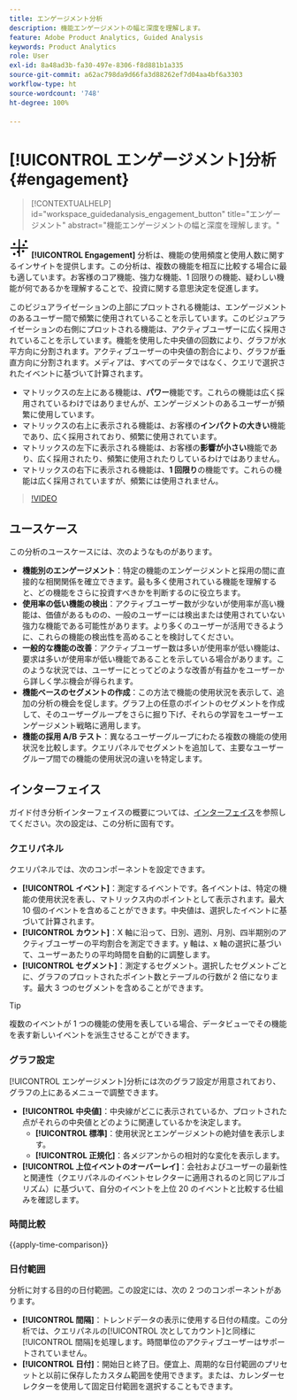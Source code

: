 ```yaml
---
title: エンゲージメント分析
description: 機能エンゲージメントの幅と深度を理解します。
feature: Adobe Product Analytics, Guided Analysis
keywords: Product Analytics
role: User
exl-id: 8a48ad3b-fa30-497e-8306-f8d881b1a335
source-git-commit: a62ac798da9d66fa3d88262ef7d04aa4bf6a3303
workflow-type: ht
source-wordcount: '748'
ht-degree: 100%

---
```


# [!UICONTROL エンゲージメント]分析 {#engagement}

<!-- markdownlint-disable MD034 -->

>[!CONTEXTUALHELP]
>id="workspace_guidedanalysis_engagement_button"
>title="エンゲージメント"
>abstract="機能エンゲージメントの幅と深度を理解します。"

<!-- markdownlint-enable MD034 -->


![EngagementGraph](/help/assets/icons/EngagementGraph.svg) **[!UICONTROL Engagement]** 分析は、機能の使用頻度と使用人数に関するインサイトを提供します。この分析は、複数の機能を相互に比較する場合に最も適しています。お客様のコア機能、強力な機能、1 回限りの機能、疑わしい機能が何であるかを理解することで、投資に関する意思決定を促進します。

このビジュアライゼーションの上部にプロットされる機能は、エンゲージメントのあるユーザー間で頻繁に使用されていることを示しています。このビジュアライゼーションの右側にプロットされる機能は、アクティブユーザーに広く採用されていることを示しています。機能を使用した中央値の回数により、グラフが水平方向に分割されます。アクティブユーザーの中央値の割合により、グラフが垂直方向に分割されます。メディアは、すべてのデータではなく、クエリで選択されたイベントに基づいて計算されます。

* マトリックスの左上にある機能は、**パワー**&#x200B;機能です。これらの機能は広く採用されているわけではありませんが、エンゲージメントのあるユーザーが頻繁に使用しています。
* マトリックスの右上に表示される機能は、お客様の&#x200B;**インパクトの大きい**&#x200B;機能であり、広く採用されており、頻繁に使用されています。
* マトリックスの左下に表示される機能は、お客様の&#x200B;**影響が小さい**&#x200B;機能であり、広く採用されたり、頻繁に使用されたりしているわけではありません。
* マトリックスの右下に表示される機能は、**1 回限り**&#x200B;の機能です。これらの機能は広く採用されていますが、頻繁には使用されません。

>[!VIDEO](https://video.tv.adobe.com/v/3429489/&learn=on)


## ユースケース

この分析のユースケースには、次のようなものがあります。

* **機能別のエンゲージメント**：特定の機能のエンゲージメントと採用の間に直接的な相関関係を確立できます。最も多く使用されている機能を理解すると、どの機能をさらに投資すべきかを判断するのに役立ちます。
* **使用率の低い機能の検出**：アクティブユーザー数が少ないが使用率が高い機能は、価値があるものの、一般のユーザーには検出または使用されていない強力な機能である可能性があります。より多くのユーザーが活用できるように、これらの機能の検出性を高めることを検討してください。
* **一般的な機能の改善**：アクティブユーザー数は多いが使用率が低い機能は、要求は多いが使用率が低い機能であることを示している場合があります。このような状況では、ユーザーにとってどのような改善が有益かをユーザーから詳しく学ぶ機会が得られます。
* **機能ベースのセグメントの作成**：この方法で機能の使用状況を表示して、追加の分析の機会を促します。グラフ上の任意のポイントのセグメントを作成して、そのユーザーグループをさらに掘り下げ、それらの学習をユーザーエンゲージメント戦略に適用します。
* **機能の採用 A/B テスト**：異なるユーザーグループにわたる複数の機能の使用状況を比較します。クエリパネルでセグメントを追加して、主要なユーザーグループ間での機能の使用状況の違いを特定します。

## インターフェイス

ガイド付き分析インターフェイスの概要については、[インターフェイス](../overview.md#interface)を参照してください。次の設定は、この分析に固有です。

### クエリパネル

クエリパネルでは、次のコンポーネントを設定できます。

* **[!UICONTROL イベント]**：測定するイベントです。各イベントは、特定の機能の使用状況を表し、マトリックス内のポイントとして表示されます。最大 10 個のイベントを含めることができます。中央値は、選択したイベントに基づいて計算されます。
* **[!UICONTROL カウント]**：X 軸に沿って、日別、週別、月別、四半期別のアクティブユーザーの平均割合を測定できます。y 軸は、x 軸の選択に基づいて、ユーザーあたりの平均時間を自動的に調整します。
* **[!UICONTROL セグメント]**：測定するセグメント。選択したセグメントごとに、グラフのプロットされたポイント数とテーブルの行数が 2 倍になります。最大 3 つのセグメントを含めることができます。

>[!TIP]
>
>複数のイベントが 1 つの機能の使用を表している場合、データビューでその機能を表す新しいイベントを派生させることができます。

### グラフ設定

[!UICONTROL エンゲージメント]分析には次のグラフ設定が用意されており、グラフの上にあるメニューで調整できます。

* **[!UICONTROL 中央値]**：中央線がどこに表示されているか、プロットされた点がそれらの中央値とどのように関連しているかを決定します。
   * **[!UICONTROL 標準]**：使用状況とエンゲージメントの絶対値を表示します。
   * **[!UICONTROL 正規化]**：各メジアンからの相対的な変化を表示します。
* **[!UICONTROL 上位イベントのオーバーレイ]**：会社およびユーザーの最新性と関連性（クエリパネルのイベントセレクターに適用されるのと同じアルゴリズム）に基づいて、自分のイベントを上位 20 のイベントと比較する仕組みを確認します。

### 時間比較

{{apply-time-comparison}}

### 日付範囲

分析に対する目的の日付範囲。この設定には、次の 2 つのコンポーネントがあります。

* **[!UICONTROL 間隔]**：トレンドデータの表示に使用する日付の精度。この分析では、クエリパネルの[!UICONTROL 次としてカウント]と同様に[!UICONTROL 間隔]を処理します。時間単位のアクティブユーザーはサポートされていません。
* **[!UICONTROL 日付]**：開始日と終了日。便宜上、周期的な日付範囲のプリセットと以前に保存したカスタム範囲を使用できます。または、カレンダーセレクターを使用して固定日付範囲を選択することもできます。

<!--
## Example

See below for an example of the analysis.

![Enagement compare](../assets/engagement-compare.png)
-->
